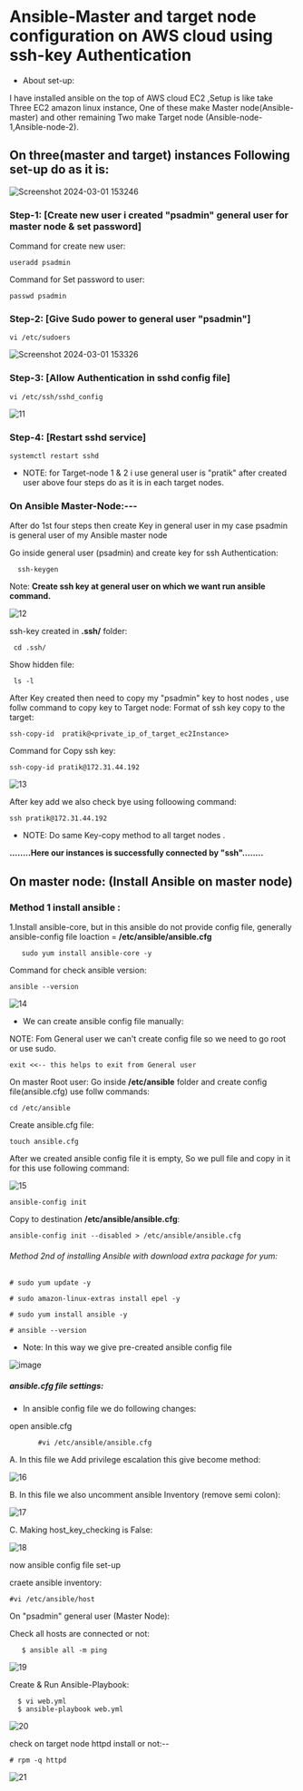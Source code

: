 # Ansible-Master and target node configuration on AWS cloud using ssh-key Authentication

- About set-up:

I have installed ansible on the top of AWS cloud EC2 ,Setup is like take Three EC2 amazon linux instance, One of these make Master node(Ansible-master) and other remaining Two make Target node
(Ansible-node-1,Ansible-node-2).

## On three(master and target) instances Following set-up do as it is:

![Screenshot 2024-03-01 153246](https://github.com/Pratikshinde55/Ansible-setup-onAWS/assets/145910708/a96622a1-f8a6-46f4-a850-23ceb89e8ecb)

### Step-1: [Create new user i created "psadmin" general user for master node & set password]
Command for create new user:

    useradd psadmin

 Command for Set password to user:
    
    passwd psadmin
   
### Step-2: [Give Sudo power to general user "psadmin"]
    
    vi /etc/sudoers

![Screenshot 2024-03-01 153326](https://github.com/Pratikshinde55/Ansible-setup-onAWS/assets/145910708/3678c115-aa28-406f-827c-3df34969b7e2)


### Step-3: [Allow Authentication in sshd config file]
    
    vi /etc/ssh/sshd_config

![11](https://github.com/Pratikshinde55/Ansible-setup-onAWS/assets/145910708/b26c3367-0e18-42aa-9031-4adb254a8142)

### Step-4: [Restart sshd service] 

    systemctl restart sshd

- NOTE: for Target-node 1 & 2 i use general user is "pratik" after created user above four steps do as it is in each target nodes.


### On Ansible Master-Node:---

After do 1st four steps then create Key in general user in my case psadmin is general user of my Ansible master node

Go inside general user (psadmin) and create key for ssh Authentication:
 
      ssh-keygen

Note: **Create ssh key at general user on which we want run ansible command.**
  

![12](https://github.com/Pratikshinde55/Ansible-setup-onAWS/assets/145910708/c33efb1a-fdff-4d34-8475-e6d4de217dd9)

ssh-key created in **.ssh/** folder:
    
     cd .ssh/
     
Show hidden file:

     ls -l

After Key created then need to copy my "psadmin" key to host nodes , use follw command to copy key to Target node:
Format of ssh key copy to the target:

    ssh-copy-id  pratik@<private_ip_of_target_ec2Instance>

Command for Copy ssh key:

    ssh-copy-id pratik@172.31.44.192
     

![13](https://github.com/Pratikshinde55/Ansible-setup-onAWS/assets/145910708/4147ebd7-fdc5-4f0f-bee2-e57754dafafb)
     
After key add we also check bye using folloowing command:
   
    ssh pratik@172.31.44.192

- NOTE: Do same Key-copy method to all target nodes .

**........Here our instances is successfully connected by "ssh"........**



## On master node: (Install Ansible on master node)

### Method 1 install ansible :

1.Install ansible-core, but in this ansible do not provide config file, generally ansible-config file loaction = **/etc/ansible/ansible.cfg**

       sudo yum install ansible-core -y

Command for check ansible version:

    ansible --version
![14](https://github.com/Pratikshinde55/Ansible-setup-onAWS/assets/145910708/1f99f21c-cf32-48b3-a85b-7547308fd0c9)

- We can create ansible config file manually:

NOTE: Fom General user we can't create config file so we need to go root or use sudo.

    exit <<-- this helps to exit from General user

On master Root user:
Go inside **/etc/ansible** folder and create config file(ansible.cfg) use follw commands:

    cd /etc/ansible
    
Create ansible.cfg file:

    touch ansible.cfg

After we created ansible config file it is empty, So we pull file and copy in it for this use following command:

![15](https://github.com/Pratikshinde55/Ansible-setup-onAWS/assets/145910708/c9f71123-d97f-47a8-bab4-da549e18b596)

    ansible-config init
    
Copy to destination **/etc/ansible/ansible.cfg**:

    ansible-config init --disabled > /etc/ansible/ansible.cfg

###### Method 2nd of installing Ansible with download extra package for yum:
 
    # sudo yum update -y
    
    # sudo amazon-linux-extras install epel -y

    # sudo yum install ansible -y

    # ansible --version

- Note: In this way we give pre-created ansible config file

![image](https://github.com/user-attachments/assets/115c887d-9b18-4d02-9b33-17dbf6887303)


##### ansible.cfg file settings: 
    
- In ansible config file we do following changes:
 
open ansible.cfg
        
           #vi /etc/ansible/ansible.cfg

  A. In this file we Add privilege escalation this give become method:

![16](https://github.com/Pratikshinde55/Ansible-setup-onAWS/assets/145910708/90c2ee3b-3e5b-409a-b233-e4093b7af8f0)


 B. In this file we also uncomment ansible Inventory (remove semi colon):

![17](https://github.com/Pratikshinde55/Ansible-setup-onAWS/assets/145910708/6c6377c9-f853-4cbe-91d8-986037f3cb05)


 C. Making host_key_checking is False:

 ![18](https://github.com/Pratikshinde55/Ansible-setup-onAWS/assets/145910708/b6af24e1-3d8a-4e2b-8bef-b1b080c8df14)
          





now  ansible config file set-up


craete ansible inventory:

    #vi /etc/ansible/host


On "psadmin" general user (Master Node):

Check all hosts are connected or not:

       $ ansible all -m ping

![19](https://github.com/Pratikshinde55/Ansible-setup-onAWS/assets/145910708/d7357644-e6d0-40c5-90fb-40e2dd826647)


Create & Run Ansible-Playbook:


      $ vi web.yml
      $ ansible-playbook web.yml

![20](https://github.com/Pratikshinde55/Ansible-setup-onAWS/assets/145910708/0df1a5b2-9049-4242-986d-e22dc662297f)


      


check on target node httpd install or not:--


    # rpm -q httpd
    
![21](https://github.com/Pratikshinde55/Ansible-setup-onAWS/assets/145910708/35e67fef-7fd1-480f-90b9-a1079f81c696)

